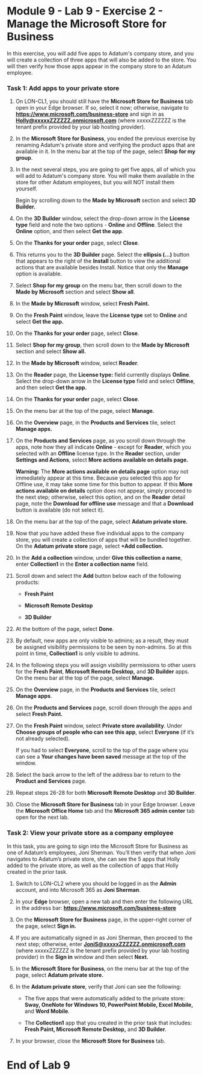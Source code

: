 # Module 9 - Lab 9 - Exercise 2 - Manage the Microsoft Store for Business

In this exercise, you will add five apps to Adatum's company store, and you will create a collection of three apps that will also be added to the store. You will then verify how those apps appear in the company store to an Adatum employee.

### Task 1: Add apps to your private store 

1. On LON-CL1, you should still have the **Microsoft Store for Business** tab open in your Edge browser. If so, select it now; otherwise, navigate to **https://www.microsoft.com/business-store** and sign in as **Holly@xxxxxZZZZZZ.onmicrosoft.com** (where xxxxxZZZZZZ is the tenant prefix provided by your lab hosting provider).

2. In the **Microsoft Store for Business**, you ended the previous exercise by renaming Adatum's private store and verifying the product apps that are available in it. In the menu bar at the top of the page, select **Shop for my group**. 

3. In the next several steps, you are going to get five apps, all of which you will add to Adatum's company store. You will make them available in the store for other Adatum employees, but you will NOT install them yourself. <br/>

	Begin by scrolling down to the **Made by Microsoft** section and select **3D Builder.**

4. On the **3D Builder** window, select the drop-down arrow in the **License type** field and note the two options - **Online** and **Offline**. Select the **Online** option, and then select **Get the app**. 

5. On the **Thanks for your order** page, select **Close**. 

6. This returns you to the **3D Builder** page. Select the **ellipsis (…)** button that appears to the right of the **Install** button to view the additional actions that are available besides Install. Notice that only the **Manage** option is available. 

7. Select **Shop for my group** on the menu bar, then scroll down to the **Made by Microsoft** section and select **Show all**.

8. In the **Made by Microsoft** window, select **Fresh Paint.**

9. On the **Fresh Paint** window, leave the **License type** set to **Online** and select **Get the app.**

10. On the **Thanks for your order** page, select **Close**. 

11. Select **Shop for my group**, then scroll down to the **Made by Microsoft** section and select **Show all.**

12. In the **Made by Microsoft** window, select **Reader**. 

13. On the **Reader** page, the **License type:** field currently displays **Online**. Select the drop-down arrow in the **License type** field and select **Offline**, and then select **Get the app.**

14. On the **Thanks for your order** page, select **Close**. 

15. On the menu bar at the top of the page, select **Manage.**

16. On the **Overview** page, in the **Products and Services** tile, select **Manage apps.**

17. On the **Products and Services** page, as you scroll down through the apps, note how they all indicate **Online** - except for **Reader**, which you selected with an **Offline** license type. In the **Reader** section, under **Settings and Actions**, select **More actions available on details page.**  <br/>

	‎**Warning:** The **More actions available on details page** option may not immediately appear at this time. Because you selected this app for Offline use, it may take some time for this button to appear. If this **More actions available on details** option does not appear, simply proceed to the next step; otherwise, select this option, and on the **Reader** detail page, note the **Download for offline use** message and that a **Download** button is available (do not select it).

18. On the menu bar at the top of the page, select **Adatum private store.** 

19. Now that you have added these five individual apps to the company store, you will create a collection of apps that will be bundled together. On the **Adatum private store** page, select **+Add collection.**

20. In the **Add a collection** window, under **Give this collection a name**, enter **Collection1** in the **Enter a collection name** field. 

21. Scroll down and select the **Add** button below each of the following products: 

	- **Fresh Paint**

	- **Microsoft Remote Desktop**

	- **3D Builder** 

22. At the bottom of the page, select **Done**. 

23. By default, new apps are only visible to admins; as a result, they must be assigned visibility permissions to be seen by non-admins. So at this point in time, **Collection1** is only visible to admins.   <br/>

24. In the following steps you will assign visibility permissions to other users for the **Fresh Paint**, **Microsoft Remote Desktop,** and **3D Builder** apps. On the menu bar at the top of the page, select **Manage.**

25. On the **Overview** page, in the **Products and Services** tile, select **Manage apps**.

26. On the **Products and Services** page, scroll down through the apps and select **Fresh Paint.**

27. On the **Fresh Paint** window, select **Private store availability**. Under **Choose groups of people who can see this app**, select **Everyone** (if it’s not already selected). <br/>

	If you had to select **Everyone**, scroll to the top of the page where you can see a **Your changes have been saved** message at the top of the window.

28. Select the back arrow to the left of the address bar to return to the **Product and Services** page. 

29. Repeat steps 26-28 for both **Microsoft Remote Desktop** and **3D Builder**.

30. Close the **Microsoft Store for Business** tab in your Edge browser. Leave the **Microsoft Office Home** tab and the **Microsoft 365 admin center** tab open for the next lab. 


### Task 2: View your private store as a company employee 

In this task, you are going to sign into the Microsoft Store for Business as one of Adatum’s employees, Joni Sherman. You’ll then verify that when Joni navigates to Adatum’s private store, she can see the 5 apps that Holly added to the private store, as well as the collection of apps that Holly created in the prior task. 

1. Switch to LON-CL2 where you should be logged in as the **Admin** account, and into Microsoft 365 as **Joni Sherman**.

2. In your **Edge** browser, open a new tab and then enter the following URL in the address bar: **https://www.microsoft.com/business-store**

3. On the **Microsoft Store for Business** page, in the upper-right corner of the page, select **Sign in.** 

4. If you are automatically signed in as Joni Sherman, then proceed to the next step; otherwise, enter **JoniS@xxxxxZZZZZZ.onmicrosoft.com** (where xxxxxZZZZZZ is the tenant prefix provided by your lab hosting provider) in the **Sign in** window and then select **Next.**

5. In the **Microsoft Store for Business**, on the menu bar at the top of the page, select **Adatum private store.**

6. In the **Adatum private store**, verify that Joni can see the following: 

	- The five apps that were automatically added to the private store: **Sway, OneNote for Windows 10, PowerPoint Mobile, Excel Mobile,** and **Word Mobile**.

	- The **Collection1** app that you created in the prior task that includes: **Fresh Paint, Microsoft Remote Desktop,** and **3D Builder**.

7. In your browser, close the **Microsoft Store for Business** tab.


# End of Lab 9
